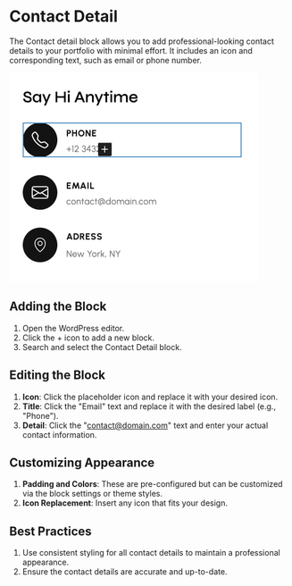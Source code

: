 # Contact Detail
The Contact detail block allows you to add professional-looking contact details to your portfolio with minimal effort. It includes an icon and corresponding text, such as email or phone number.

![contact detail](/img/crevia/custom-block-contact-detail-1.jpg)


## Adding the Block
1. Open the WordPress editor.
2. Click the + icon to add a new block.
3. Search and select the Contact Detail block.

## Editing the Block
1. **Icon**: Click the placeholder icon and replace it with your desired icon.
2. **Title**: Click the "Email" text and replace it with the desired label (e.g., "Phone").
3. **Detail**: Click the "contact@domain.com" text and enter your actual contact information.

## Customizing Appearance
1. **Padding and Colors**: These are pre-configured but can be customized via the block settings or theme styles.
2. **Icon Replacement**: Insert any icon that fits your design.

## Best Practices
1. Use consistent styling for all contact details to maintain a professional appearance.
2. Ensure the contact details are accurate and up-to-date.
